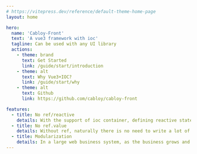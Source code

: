 ```yaml
---
# https://vitepress.dev/reference/default-theme-home-page
layout: home

hero:
  name: 'Cabloy-Front'
  text: 'A vue3 framework with ioc'
  tagline: Can be used with any UI library
  actions:
    - theme: brand
      text: Get Started
      link: /guide/start/introduction
    - theme: alt
      text: Why Vue3+IOC?
      link: /guide/start/why
    - theme: alt
      text: Github
      link: https://github.com/cabloy/cabloy-front

features:
  - title: No ref/reactive
    details: With the support of ioc container, defining reactive states no longer needs ref/reactive
  - title: No ref.value
    details: Without ref, naturally there is no need to write a lot of ref.value
  - title: Modularization
    details: In a large web business system, as the business grows and changes, it is also necessary to divide the system into relatively independent modules in order to avoid code bloating. This is why Cabloy-Front introduces modularization
---
```

